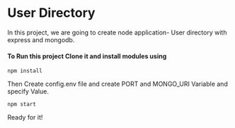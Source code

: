 # User Directory
In this project, we are going to create node application- User directory with express and mongodb.

#### To Run this project Clone it and install modules using
```
npm install
```

Then Create config.env file and create PORT and MONGO_URI Variable and specify Value.

```
npm start
```
Ready for it!
